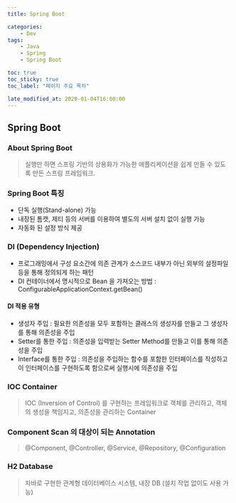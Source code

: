 ```yaml
---
title: Spring Boot

categories:
    - Dev
tags:
    - Java
    - Spring
    - Spring Boot

toc: true
toc_sticky: true
toc_label: "페이지 주요 목차"

late_modified_at: 2020-01-04T16:00:00
---
```


## Spring Boot ##

### About Spring Boot ###

> 실행만 하면 스프링 기반의 상용화가 가능한 애플리케이션을 쉽게 만들 수 있도록 만든 스프링 프레임워크.

### Spring Boot 특징 ###

- 단독 실행(Stand-alone) 가능
- 내장된 톰캣, 제티 등의 서버를 이용하여 별도의 서버 설치 없이 실행 가능
- 자동화 된 설정 방식 제공

### DI (Dependency Injection) ###

- 프로그래밍에서 구성 요소간에 의존 관계가 소스코드 내부가 아닌 외부의 설정파일 등을 통해 정의되게 하는 패턴
- DI 컨테이너에서 명시적으로 Bean 을 가져오는 방법 : ConfigurableApplicationContext.getBean()

#### DI 적용 유형 ####

- 생성자 주입 : 필요한 의존성을 모두 포함하는 클래스의 생성자를 만들고 그 생성자를 통해 의존성을 주입
- Setter를 통한 주입 : 의존성을 입력받는 Setter Method를 만들고 이를 통해 의존성을 주입
- Interface를 통한 주입 : 의존성을 주입하는 함수를 포함한 인터페이스를 작성하고 이 인터페이스를 구현하도록 함으로써 실행시에 의존성을 주입

### IOC Container ###

> IOC (Inversion of Control) 를 구현하는 프레임워크로 객체를 관리하고, 객체의 생성을 책임지고, 의존성을 관리하는 Container

### Component Scan 의 대상이 되는 Annotation ###

> @Component, @Controller, @Service, @Repository, @Configuration

### H2 Database ###

> 자바로 구현한 관계형 데이터베이스 시스템, 내장 DB (설치 작업 없이도 사용 가능)
